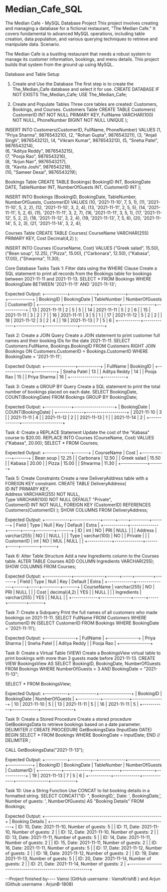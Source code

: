 # Median_Cafe_SQL

The Median Cafe - MySQL Database Project
This project involves creating and managing a database for a fictional restaurant, "The Median Cafe." It covers fundamental to advanced MySQL operations, including table creation, data population, and various querying techniques to retrieve and manipulate data.
Scenario.

The Median Cafe is a bustling restaurant that needs a robust system to manage its customer information, bookings, and menu details. This project builds that system from the ground up using MySQL.

Database and Table Setup
1. Create and Use the Database
The first step is to create the The_Median_Cafe database and select it for use.
CREATE DATABASE IF NOT EXISTS The_Median_Cafe;
USE The_Median_Cafe;

2. Create and Populate Tables
Three core tables are created: Customers, Bookings, and Courses.
Customers Table
CREATE TABLE Customers(
    CustomerID INT NOT NULL PRIMARY KEY, 
    FullName VARCHAR(100) NOT NULL, 
    PhoneNumber BIGINT NOT NULL UNIQUE
);

INSERT INTO Customers(CustomerID, FullName, PhoneNumber) VALUES 
(1, "Priya Sharma", 9876543210), 
(2, "Rohan Gupta", 9876543211), 
(3, "Anjali Singh", 9876543212), 
(4, "Vikram Kumar", 9876543213), 
(5, "Sneha Patel", 9876543214),      
(6, "Aditya Reddy", 9876543215),      
(7, "Pooja Rao", 9876543216),      
(8, "Arjun Nair", 9876543217),      
(9, "Kavita Joshi", 9876543218),     
(10, "Sameer Desai", 9876543219);

Bookings Table
CREATE TABLE Bookings(
    BookingID INT, 
    BookingDate DATE,
    TableNumber INT, 
    NumberOfGuests INT,
    CustomerID INT
); 

INSERT INTO Bookings (BookingID, BookingDate, TableNumber, NumberOfGuests, CustomerID) VALUES
(10, '2021-11-10', 7, 5, 1), (11, '2021-11-10', 5, 2, 2), (12, '2021-11-10', 3, 2, 4),
(13, '2021-11-11', 2, 5, 5), (14, '2021-11-11', 5, 2, 6), (15, '2021-11-11', 3, 2, 7),
(16, '2021-11-11', 3, 5, 1), (17, '2021-11-12', 5, 2, 2), (18, '2021-11-12', 3, 2, 4),
(19, '2021-11-13', 7, 5, 6), (20, '2021-11-14', 5, 2, 3), (21, '2021-11-14', 3, 2, 4);

Courses Table
CREATE TABLE Courses(
    CourseName VARCHAR(255) PRIMARY KEY, 
    Cost Decimal(4,2)
);

INSERT INTO Courses (CourseName, Cost) VALUES 
("Greek salad", 15.50), ("Bean soup", 12.25), ("Pizza", 15.00),
("Carbonara", 12.50), ("Kabasa", 17.00), ("Shwarma", 11.30);

Core Database Tasks
Task 1: Filter data using the WHERE Clause
Create a SQL statement to print all records from the Bookings table for bookings between 2021-11-11 and 2021-11-13.
SELECT * FROM Bookings 
WHERE BookingDate BETWEEN '2021-11-11' AND '2021-11-13';

Expected Output:
+-----------+-------------+-------------+----------------+------------+
| BookingID | BookingDate | TableNumber | NumberOfGuests | CustomerID |
+-----------+-------------+-------------+----------------+------------+
|        13 | 2021-11-11  |           2 |              5 |          5 |
|        14 | 2021-11-11  |           5 |              2 |          6 |
|        15 | 2021-11-11  |           3 |              2 |          7 |
|        16 | 2021-11-11  |           3 |              5 |          1 |
|        17 | 2021-11-12  |           5 |              2 |          2 |
|        18 | 2021-11-12  |           3 |              2 |          4 |
|        19 | 2021-11-13  |           7 |              5 |          6 |
+-----------+-------------+-------------+----------------+------------+

Task 2: Create a JOIN Query
Create a JOIN statement to print customer full names and their booking IDs for the date 2021-11-11.
SELECT Customers.FullName, Bookings.BookingID 
FROM Customers RIGHT JOIN Bookings 
ON Customers.CustomerID = Bookings.CustomerID 
WHERE BookingDate = '2021-11-11';

Expected Output:
+---------------+-----------+
| FullName      | BookingID |
+---------------+-----------+
| Sneha Patel   |        13 |
| Aditya Reddy  |        14 |
| Pooja Rao     |        15 |
| Priya Sharma  |        16 |
+---------------+-----------+

Task 3: Create a GROUP BY Query
Create a SQL statement to print the total number of bookings placed on each date.
SELECT BookingDate, COUNT(BookingDate) 
FROM Bookings 
GROUP BY BookingDate;

Expected Output:
+-------------+--------------------+
| BookingDate | COUNT(BookingDate) |
+-------------+--------------------+
| 2021-11-10  |                  3 |
| 2021-11-11  |                  4 |
| 2021-11-12  |                  2 |
| 2021-11-13  |                  1 |
| 2021-11-14  |                  2 |
+-------------+--------------------+

Task 4: Create a REPLACE Statement
Update the cost of the "Kabasa" course to $20.00.
REPLACE INTO Courses (CourseName, Cost) VALUES ("Kabasa", 20.00);
SELECT * FROM Courses;

Expected Output:
+-------------+-------+
| CourseName  | Cost  |
+-------------+-------+
| Bean soup   | 12.25 |
| Carbonara   | 12.50 |
| Greek salad | 15.50 |
| Kabasa      | 20.00 |
| Pizza       | 15.00 |
| Shwarma     | 11.30 |
+-------------+-------+

Task 5: Create Constraints
Create a new DeliveryAddress table with a FOREIGN KEY constraint.
CREATE TABLE DeliveryAddress(     
    ID INT PRIMARY KEY,     
    Address VARCHAR(255) NOT NULL,     
    Type VARCHAR(100) NOT NULL DEFAULT "Private",     
    CustomerID INT NOT NULL,
    FOREIGN KEY (CustomerID) REFERENCES Customers(CustomerID)
);
SHOW COLUMNS FROM DeliveryAddress;

Expected Output:
+------------+--------------+------+-----+---------+-------+
| Field      | Type         | Null | Key | Default | Extra |
+------------+--------------+------+-----+---------+-------+
| ID         | int          | NO   | PRI | NULL    |       |
| Address    | varchar(255) | NO   |     | NULL    |       |
| Type       | varchar(100) | NO   |     | Private |       |
| CustomerID | int          | NO   | MUL | NULL    |       |
+------------+--------------+------+-----+---------+-------+

Task 6: Alter Table Structure
Add a new Ingredients column to the Courses table.
ALTER TABLE Courses ADD COLUMN Ingredients VARCHAR(255);
SHOW COLUMNS FROM Courses;

Expected Output:
+-------------+---------------+------+-----+---------+-------+
| Field       | Type          | Null | Key | Default | Extra |
+-------------+---------------+------+-----+---------+-------+
| CourseName  | varchar(255)  | NO   | PRI | NULL    |       |
| Cost        | decimal(4,2)  | YES  |     | NULL    |       |
| Ingredients | varchar(255)  | YES  |     | NULL    |       |
+-------------+---------------+------+-----+---------+-------+

Task 7: Create a Subquery
Print the full names of all customers who made bookings on 2021-11-11.
SELECT FullName 
FROM Customers 
WHERE CustomerID IN (SELECT CustomerID FROM Bookings WHERE BookingDate = '2021-11-11');

Expected Output:
+---------------+
| FullName      |
+---------------+
| Priya Sharma  |
| Sneha Patel   |
| Aditya Reddy  |
| Pooja Rao     |
+---------------+

Task 8: Create a Virtual Table (VIEW)
Create a BookingsView virtual table to print bookings with more than 3 guests made before 2021-11-13.
CREATE VIEW BookingsView AS 
SELECT BookingID, BookingDate, NumberOfGuests 
FROM Bookings 
WHERE NumberOfGuests > 3 AND BookingDate < "2021-11-13";

SELECT * FROM BookingsView;

Expected Output:
+-----------+-------------+----------------+
| BookingID | BookingDate | NumberOfGuests |
+-----------+-------------+----------------+
|        10 | 2021-11-10  |              5 |
|        13 | 2021-11-11  |              5 |
|        16 | 2021-11-11  |              5 |
+-----------+-------------+----------------+

Task 9: Create a Stored Procedure
Create a stored procedure GetBookingsData to retrieve bookings based on a date parameter.
DELIMITER //
CREATE PROCEDURE GetBookingsData (InputDate DATE)
BEGIN
    SELECT * FROM Bookings 
    WHERE BookingDate = InputDate;
END //
DELIMITER ;

CALL GetBookingsData("2021-11-13");

Expected Output:
+-----------+-------------+-------------+----------------+------------+
| BookingID | BookingDate | TableNumber | NumberOfGuests | CustomerID |
+-----------+-------------+-------------+----------------+------------+
|        19 | 2021-11-13  |           7 |              5 |          6 |
+-----------+-------------+-------------+----------------+------------+

Task 10: Use a String Function
Use CONCAT to list booking details in a formatted string.
SELECT CONCAT("ID: ", BookingID,', Date: ', BookingDate,', Number of guests: ', NumberOfGuests) AS "Booking Details" 
FROM Bookings;

Expected Output:
+----------------------------------------------------------+
| Booking Details                                          |
+----------------------------------------------------------+
| ID: 10, Date: 2021-11-10, Number of guests: 5             |
| ID: 11, Date: 2021-11-10, Number of guests: 2             |
| ID: 12, Date: 2021-11-10, Number of guests: 2             |
| ID: 13, Date: 2021-11-11, Number of guests: 5             |
| ID: 14, Date: 2021-11-11, Number of guests: 2             |
| ID: 15, Date: 2021-11-11, Number of guests: 2             |
| ID: 16, Date: 2021-11-11, Number of guests: 5             |
| ID: 17, Date: 2021-11-12, Number of guests: 2             |
| ID: 18, Date: 2021-11-12, Number of guests: 2             |
| ID: 19, Date: 2021-11-13, Number of guests: 5             |
| ID: 20, Date: 2021-11-14, Number of guests: 2             |
| ID: 21, Date: 2021-11-14, Number of guests: 2             |
+----------------------------------------------------------+

--Project finished by----
Vamsi (GitHub username : VamsKrishB ) and Arjun (Github username : ArjunB-1808)
